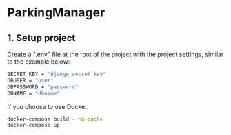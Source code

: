 # ParkingManager

## 1. Setup project

Create a ".env" file at the root of the project with the project settings, similar to the example below:

```bash
SECRET_KEY = "django_secret_key"
DBUSER = "user"
DBPASSWORD = "password"
DBNAME = "dbname"
```

If you choose to use Docker.

```bash
docker-compose build --no-cache
docker-compose up
```